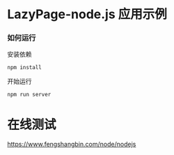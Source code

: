 # LazyPage-node.js 应用示例

### 如何运行

安装依赖

```
npm install
```

开始运行

```
npm run server
```

# 在线测试

https://www.fengshangbin.com/node/nodejs
